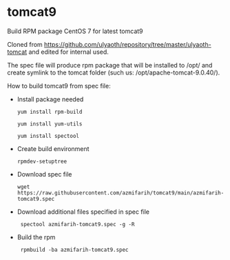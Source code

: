 # tomcat9
Build RPM package CentOS 7 for latest tomcat9

Cloned from https://github.com/ulyaoth/repository/tree/master/ulyaoth-tomcat and edited for internal used.

The spec file will produce rpm package that will be installed to /opt/ and create symlink to the tomcat folder (such us: /opt/apache-tomcat-9.0.40/).

How to build tomcat9 from spec file:

 - Install package needed
    
    ```
    yum install rpm-build
    
    yum install yum-utils
    
    yum install spectool
    
    ```

 - Create build environment
    
    ```
    rpmdev-setuptree    
    ```

 - Download spec file
 
   ```
   wget https://raw.githubusercontent.com/azmifarih/tomcat9/main/azmifarih-tomcat9.spec
   ```
   
 - Download additional files specified in spec file
 
   ```
    spectool azmifarih-tomcat9.spec -g -R
   ```
   
 - Build the rpm
   ```
    rpmbuild -ba azmifarih-tomcat9.spec
   ```
